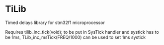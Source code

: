 # TiLib
 Timed delays library for stm32f1 microprocessor

Requires tilib_inc_tick(void); to be put in SysTick handler and systick has to be 1ms, TLib_inc_msTick(FREQ/1000) can be used to set 1ms systick
